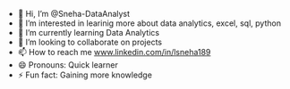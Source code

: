 - 👋 Hi, I’m @Sneha-DataAnalyst
- 👀 I’m interested in learinig more about data analytics, excel, sql, python
- 🌱 I’m currently learning Data Analytics
- 💞️ I’m looking to collaborate on projects
- 📫 How to reach me www.linkedin.com/in/lsneha189
- 😄 Pronouns: Quick learner
- ⚡ Fun fact: Gaining more knowledge

<!---
Sneha-DataAnalyst/Sneha-DataAnalyst is a ✨ special ✨ repository because its `README.md` (this file) appears on your GitHub profile.
You can click the Preview link to take a look at your changes.
--->
